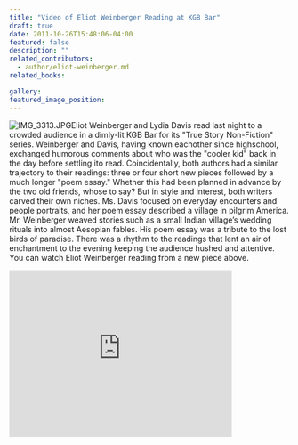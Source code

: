 ```yaml
---
title: "Video of Eliot Weinberger Reading at KGB Bar"
draft: true
date: 2011-10-26T15:48:06-04:00
featured: false
description: ""
related_contributors:
  - author/eliot-weinberger.md
related_books:

gallery:
featured_image_position:
---
```


![IMG_3313.JPG](http://ndbooks.com/images/uploads/IMG_3313.JPG)Eliot Weinberger and Lydia Davis read last night to a crowded audience in a dimly-lit KGB Bar for its "True Story Non-Fiction" series. Weinberger and Davis, having known eachother since highschool, exchanged humorous comments about who was the "cooler kid" back in the day before settling ito read. Coincidentally, both authors had a similar trajectory to their readings: three or four short new pieces followed by a much longer "poem essay." Whether this had been planned in advance by the two old friends, whose to say? But in style and interest, both writers carved their own niches. Ms. Davis focused on everyday encounters and people portraits, and her poem essay described a village in pilgrim America. Mr. Weinberger weaved stories such as a small Indian village’s wedding rituals into almost Aesopian fables. His poem essay was a tribute to the lost birds of paradise. There was a rhythm to the readings that lent an air of enchantment to the evening keeping the audience hushed and attentive. You can watch Eliot Weinberger reading from a new piece above.    

<iframe src="http://player.vimeo.com/video/31147107?title=0&amp;byline=0&amp;portrait=0" width="400" height="300" frameborder="0" webkitallowfullscreen="" allowfullscreen=""></iframe>
